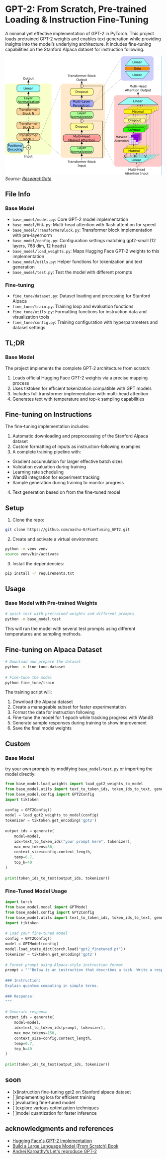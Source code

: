 # GPT-2: From Scratch, Pre-trained Loading & Instruction Fine-Tuning

A minimal yet effective implementation of GPT-2 in PyTorch. This project loads pretrained GPT-2 weights and enables text generation while providing insights into the model’s underlying architecture.
It includes fine-tuning capabilities on the Stanford Alpaca dataset for instruction following.

![GPT-2 Architecture](assets/image.png)  
*Source: [ResearchGate](https://www.researchgate.net/figure/GPT-2-model-architecture-The-GPT-2-model-contains-N-Transformer-decoder-blocks-as-shown_fig1_373352176)*

## File Info
### Base Model
- `base_model/model.py`: Core GPT-2 model implementation
- `base_model/MHA.py`: Multi-head attention with flash attention for speed
- `base_model/TransformerBlock.py`: Transformer block implementation with pre-layernorm
- `base_model/config.py`: Configuration settings matching gpt2-small (12 layers, 768 dim, 12 heads)
- `base_model/load_weights.py`: Maps Hugging Face GPT-2 weights to this implementation
- `base_model/utils.py`: Helper functions for tokenization and text generation
- `base_model/test.py`: Test the model with different prompts

### Fine-tuning
- `fine_tune/dataset.py`: Dataset loading and processing for Stanford Alpaca
- `fine_tune/train.py`: Training loop and evaluation functions
- `fine_tune/utils.py`: Formatting functions for instruction data and visualization tools
- `fine_tune/config.py`: Training configuration with hyperparameters and dataset settings

## TL;DR
### Base Model
The project implements the complete GPT-2 architecture from scratch:

1. Loads official Hugging Face GPT-2 weights via a precise mapping process
2. Uses tiktoken for efficient tokenization compatible with GPT models
3. Includes full transformer implementation with multi-head attention
4. Generates text with temperature and top-k sampling capabilities

## Fine-tuning on Instructions
The fine-tuning implementation includes:

1. Automatic downloading and preprocessing of the Stanford Alpaca dataset
2. Custom formatting of inputs as instruction-following examples
3. A complete training pipeline with:
- Gradient accumulation for larger effective batch sizes
- Validation evaluation during training
- Learning rate scheduling
- WandB integration for experiment tracking
- Sample generation during training to monitor progress
4. Text generation based on from the fine-tuned model

## Setup

1. Clone the repo:
```bash
git clone https://github.com/aashu-0/FineTuning_GPT2.git
```

2. Create and activate a virtual environment:
```bash
python -m venv venv
source venv/bin/activate
```

3. Install the dependencies:
```bash
pip install -r requirements.txt
```

## Usage
### Base Model with Pre-trained Weights

```bash
# quick test with pretrained weights and different prompts
python -m base_model.test
```
This will run the model with several test prompts using different temperatures and sampling methods.

## Fine-tuning on Alpaca Dataset

```bash
# Download and prepare the dataset
python -m fine_tune.dataset

# Fine-tune the model
python fine_tune/train
```
The training script will:

1. Download the Alpaca dataset
2. Create a manageable subset for faster experimentation
3. Format the data for instruction following
4. Fine-tune the model for 1 epoch while tracking progress with WandB
5. Generate sample responses during training to show improvement
6. Save the final model weights


## Custom

### Base Model
try your own prompts by modifying `base_model/test.py` or importing the model directly:

```python
from base_model.load_weights import load_gpt2_weights_to_model
from base_model.utils import text_to_token_ids, token_ids_to_text, generate
from base_model.config import GPT2Config
import tiktoken

config = GPT2Config()
model = load_gpt2_weights_to_model(config)
tokenizer = tiktoken.get_encoding('gpt2')

output_ids = generate(
    model=model,
    idx=text_to_token_ids("your prompt here", tokenizer),
    max_new_tokens=30,
    context_size=config.context_length,
    temp=0.7,
    top_k=40
)

print(token_ids_to_text(output_ids, tokenizer))
```

### Fine-Tuned Model Usage
```python
import torch
from base_model.model import GPTModel
from base_model.config import GPT2Config
from base_model.utils import text_to_token_ids, token_ids_to_text, generate
import tiktoken

# Load your fine-tuned model
config = GPT2Config()
model = GPTModel(config)
model.load_state_dict(torch.load("gpt2_finetuned.pt"))
tokenizer = tiktoken.get_encoding('gpt2')

# Format prompt using Alpaca-style instruction format
prompt = """Below is an instruction that describes a task. Write a response that appropriately completes the request.

### Instruction:
Explain quantum computing in simple terms.

### Response:
"""

# Generate response
output_ids = generate(
    model=model,
    idx=text_to_token_ids(prompt, tokenizer),
    max_new_tokens=150,
    context_size=config.context_length,
    temp=0.7,
    top_k=40
)

print(token_ids_to_text(output_ids, tokenizer))
```

## soon
- [x]instruction fine-tuning gpt2 on Stanford alpaca dataset
- [ ]implementing lora for efficient training
- [ ]evaluating fine-tuned model
- [ ]explore various optimization techniques
- [ ]model quantization for faster inference

## acknowledgments and references

- [Hugging Face's GPT-2 Implementation](https://huggingface.co/gpt2)
- [Build a Large Language Model (From Scratch) Book](https://github.com/rasbt/LLMs-from-scratch)
- [Andrej Karpathy’s Let's reproduce GPT-2 ](https://youtu.be/l8pRSuU81PU?si=vELvndsmquwRzyB9)